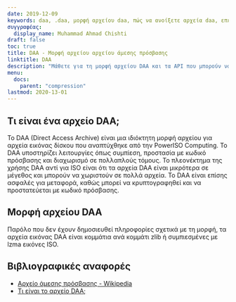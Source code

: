 ```yaml
---
date: 2019-12-09
keywords: daa, .daa, μορφή αρχείου daa, πώς να ανοίξετε αρχεία daa, επέκταση .daa, επέκταση daa
συγγραφέας:
  display_name: Muhammad Ahmad Chishti
draft: false
toc: true
title: DAA - Μορφή αρχείου αρχείου άμεσης πρόσβασης
linktitle: DAA
description: "Μάθετε για τη μορφή αρχείου DAA και τα API που μπορούν να δημιουργήσουν και να ανοίξουν αρχεία DAA."
menu:
  docs:
    parent: "compression"
lastmod: 2020-13-01
---
```


## Τι είναι ένα αρχείο DAA; ##

Το DAA (Direct Access Archive) είναι μια ιδιόκτητη μορφή αρχείου για αρχεία εικόνας δίσκου που αναπτύχθηκε από την PowerISO Computing. Το DAA υποστηρίζει λειτουργίες όπως συμπίεση, προστασία με κωδικό πρόσβασης και διαχωρισμό σε πολλαπλούς τόμους. Το πλεονέκτημα της χρήσης DAA αντί για ISO είναι ότι τα αρχεία DAA είναι μικρότερα σε μέγεθος και μπορούν να χωριστούν σε πολλά αρχεία. Το DAA είναι επίσης ασφαλές για μεταφορά, καθώς μπορεί να κρυπτογραφηθεί και να προστατεύεται με κωδικό πρόσβασης.

## Μορφή αρχείου DAA ##

Παρόλο που δεν έχουν δημοσιευθεί πληροφορίες σχετικά με τη μορφή, τα αρχεία εικόνας DAA είναι κομμάτια ανά κομμάτι zlib ή συμπιεσμένες με lzma εικόνες ISO.

## Βιβλιογραφικές αναφορές ##

- [Αρχείο άμεσης πρόσβασης - Wikipedia](https://en.wikipedia.org/wiki/Direct_Access_Archive)
- [Τι είναι το αρχείο DAA;](https://www.poweriso.com/tutorials/what-is-daa-file.htm)

